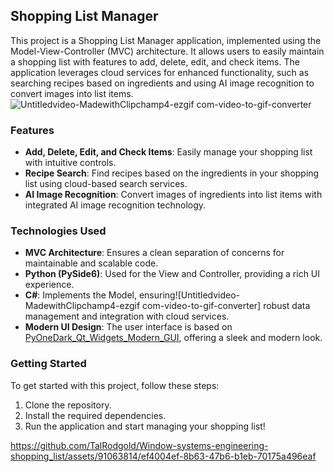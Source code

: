 

## Shopping List Manager

This project is a Shopping List Manager application, implemented using the Model-View-Controller (MVC) architecture. It allows users to easily maintain a shopping list with features to add, delete, edit, and check items. The application leverages cloud services for enhanced functionality, such as searching recipes based on ingredients and using AI image recognition to convert images into list items.
![Untitledvideo-MadewithClipchamp4-ezgif com-video-to-gif-converter](https://github.com/TalRodgold/Window-systems-engineering-shopping_list/assets/91063814/987e29d4-002b-4118-9c47-92d78e55abb6)
### Features
- **Add, Delete, Edit, and Check Items**: Easily manage your shopping list with intuitive controls.
- **Recipe Search**: Find recipes based on the ingredients in your shopping list using cloud-based search services.
- **AI Image Recognition**: Convert images of ingredients into list items with integrated AI image recognition technology.

### Technologies Used
- **MVC Architecture**: Ensures a clean separation of concerns for maintainable and scalable code.
- **Python (PySide6)**: Used for the View and Controller, providing a rich UI experience.
- **C#**: Implements the Model, ensuring![Untitledvideo-MadewithClipchamp4-ezgif com-video-to-gif-converter]
 robust data management and integration with cloud services.
- **Modern UI Design**: The user interface is based on [PyOneDark_Qt_Widgets_Modern_GUI](https://github.com/Wanderson-Magalhaes/PyOneDark_Qt_Widgets_Modern_GUI), offering a sleek and modern look.

### Getting Started
To get started with this project, follow these steps:
1. Clone the repository.
2. Install the required dependencies.
3. Run the application and start managing your shopping list!






https://github.com/TalRodgold/Window-systems-engineering-shopping_list/assets/91063814/ef4004ef-8b63-47b6-b1eb-70175a496eaf

